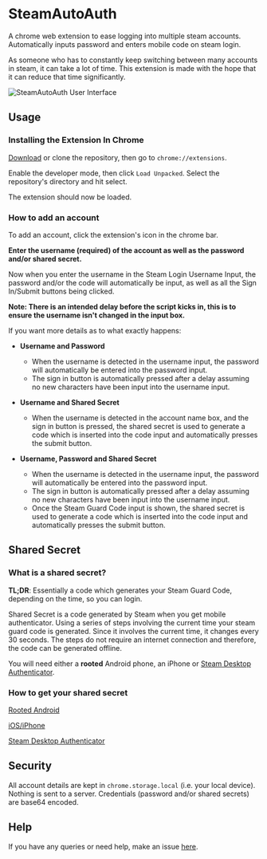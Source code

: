 # SteamAutoAuth
A chrome web extension to ease logging into multiple steam accounts. Automatically inputs password and enters mobile code on steam login.

As someone who has to constantly keep switching between many accounts in steam, it can take a lot of time. This extension is made with the hope that it can reduce that time significantly.

![SteamAutoAuth User Interface](https://github.com/mabdu11ah/chrome-steamautoauth/blob/master/assets/preview-0.3.0.png?raw=true)

## Usage
### Installing the Extension In Chrome
[Download](https://github.com/mabdu11ah/chrome-steamautoauth/archive/0.3.0.zip) or clone the repository, then go to `chrome://extensions`.

Enable the developer mode, then click `Load Unpacked`. Select the repository's directory and hit select.

The extension should now be loaded. 

### How to add an account
To add an account, click the extension's icon in the chrome bar.

**Enter the username (required) of the account as well as the password and/or shared secret.**

Now when you enter the username in the Steam Login Username Input, the password and/or the code will automatically be input, as well as all the Sign In/Submit buttons being clicked.

**Note: There is an intended delay before the script kicks in, this is to ensure the username isn't changed in the input box.**

If you want more details as to what exactly happens:

- **Username and Password**
	- When the username is detected in the username input, the password will automatically be entered into the password input.
	- The sign in button is automatically pressed after a delay assuming no new characters have been input into the username input.

- **Username and Shared Secret**
	- When the username is detected in the account name box, and the sign in button is pressed, the shared secret is used to generate a code which is inserted into the code input and automatically presses the submit button.

- **Username, Password and Shared Secret** 
	- When the username is detected in the username input, the password will automatically be entered into the password input.
	- The sign in button is automatically pressed after a delay assuming no new characters have been input into the username input.
	- Once the Steam Guard Code input is shown, the shared secret is used to generate a code which is inserted into the code input and automatically presses the submit button.

## Shared Secret

### What is a shared secret?
**TL;DR**: Essentially a code which generates your Steam Guard Code, depending on the time, so you can login. 

Shared Secret is a code generated by Steam when you get mobile authenticator. 
Using a series of steps involving the current time your steam guard code is generated.
Since it involves the current time, it changes every 30 seconds.
The steps do not require an internet connection and therefore, the code can be generated offline. 

You will need either a **rooted** Android phone, an iPhone or [Steam Desktop Authenticator](https://github.com/Jessecar96/SteamDesktopAuthenticator).

### How to get your shared secret

[Rooted Android](https://github.com/SteamTimeIdler/stidler/wiki/Getting-your-'shared_secret'-code-for-use-with-Auto-Restarter-on-Mobile-Authentication#getting-shared-secret-from-android-windows)

[iOS/iPhone](https://www.youtube.com/watch?v=23MTKlSPi7Y)

[Steam Desktop Authenticator](https://www.youtube.com/watch?v=JjdOJVSZ9Mo)

## Security
All account details are kept in `chrome.storage.local` (i.e. your local device). Nothing is sent to a server.
Credentials (password and/or shared secrets) are base64 encoded.

## Help 

If you have any queries or need help, make an issue [here](https://github.com/mabdu11ah/chrome-steamautoauth/issues).
